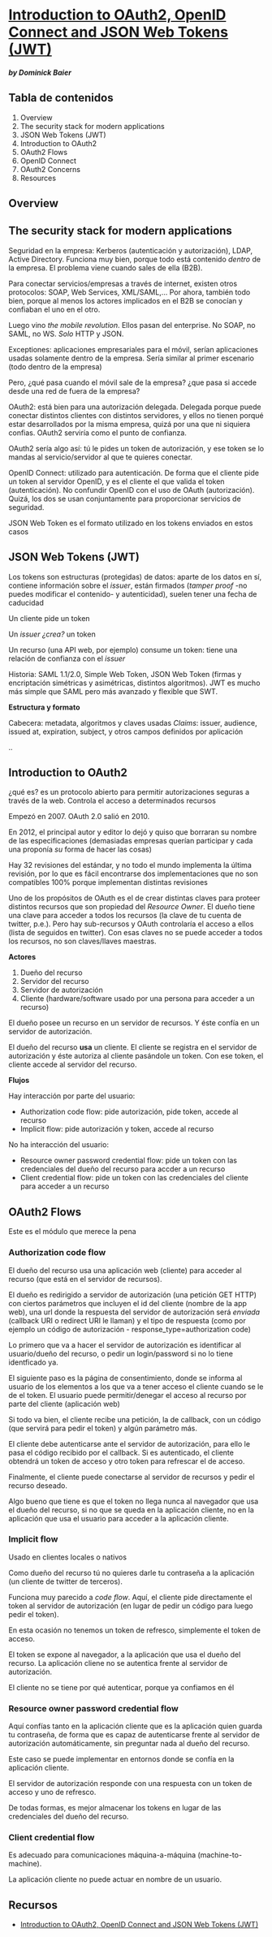 # [Introduction to OAuth2, OpenID Connect and JSON Web Tokens (JWT)]
##### by Dominick Baier

## Tabla de contenidos

1. Overview
2. The security stack for modern applications
3. JSON Web Tokens (JWT)
4. Introduction to OAuth2
5. OAuth2 Flows
6. OpenID Connect
7. OAuth2 Concerns
8. Resources

## Overview

## The security stack for modern applications

Seguridad en la empresa: Kerberos (autenticación y autorización), LDAP, Active Directory. Funciona muy bien, porque todo está contenido *dentro* de la empresa. El problema viene cuando sales de ella (B2B). 

Para conectar servicios/empresas a través de internet, existen otros protocolos: SOAP, Web Services, XML/SAML,... Por ahora, también todo bien, porque al menos los actores implicados en el B2B se conocían y confiaban el uno en el otro.

Luego vino *the mobile revolution*. Ellos pasan del enterprise. No SOAP, no SAML, no WS. *Solo* HTTP y JSON.

Exceptiones: aplicaciones empresariales para el móvil, serían aplicaciones usadas solamente dentro de la empresa. Sería similar al primer escenario (todo dentro de la empresa)

Pero, ¿qué pasa cuando el móvil sale de la empresa? ¿que pasa si accede desde una red de fuera de la empresa?

OAuth2: está bien para una autorización delegada. Delegada porque puede conectar distintos clientes con distintos servidores, y ellos no tienen porqué estar desarrollados por la misma empresa, quizá por una que ni siquiera confias. OAuth2 serviría como el punto de confianza.

OAuth2 sería algo así: tú le pides un token de autorización, y ese token se lo mandas al servicio/servidor al que te quieres conectar.

OpenID Connect: utilizado para autenticación. De forma que el cliente pide un token al servidor OpenID, y es el cliente el que valida el token (autenticación). No confundir OpenID con el uso de OAuth (autorización). Quizá, los dos se usan conjuntamente para proporcionar servicios de seguridad.

JSON Web Token es el formato utilizado en los tokens enviados en estos casos

## JSON Web Tokens (JWT)

Los tokens son estructuras (protegidas) de datos: aparte de los datos en sí, contiene información sobre el *issuer*, están firmados (*tamper proof* -no puedes modificar el contenido- y autenticidad), suelen tener una fecha de caducidad

Un cliente pide un token

Un *issuer* *¿crea?* un token

Un recurso (una API web, por ejemplo) consume un token: tiene una relación de confianza con el *issuer*

Historia: SAML 1.1/2.0, Simple Web Token, JSON Web Token (firmas y encriptación simétricas y asimétricas, distintos algoritmos). JWT es mucho más simple que SAML pero más avanzado y flexible que SWT.

**Estructura y formato**

Cabecera: metadata, algoritmos y claves usadas
*Claims*: issuer, audience, issued at, expiration, subject, y otros campos definidos por aplicación

<cabecera>.<claims>.<firma>

## Introduction to OAuth2

¿qué es? es un protocolo abierto para permitir autorizaciones seguras a través de la web. Controla el acceso a determinados recursos

Empezó en 2007. OAuth 2.0 salió en 2010.

En 2012, el principal autor y editor lo dejó y quiso que borraran su nombre de las especificaciones (demasiadas empresas querían participar y cada una proponía *su* forma de hacer las cosas)

Hay 32 revisiones del estándar, y no todo el mundo implementa la última revisión, por lo que es fácil encontrarse dos implementaciones que no son compatibles 100% porque implementan distintas revisiones

Uno de los propósitos de OAuth es el de crear distintas claves para proteer distintos recursos que son propiedad del *Resource Owner*. El dueño tiene una clave para acceder a todos los recursos (la clave de tu cuenta de twitter, p.e.). Pero hay sub-recursos y OAuth controlaría el acceso a ellos (lista de seguidos en twitter). Con esas claves no se puede acceder a todos los recursos, no son claves/llaves maestras.

**Actores**

1. Dueño del recurso
2. Servidor del recurso
3. Servidor de autorización
4. Cliente (hardware/software usado por una persona para acceder a un recurso)

El dueño posee un recurso en un servidor de recursos. Y éste confía en un servidor de autorización.

El dueño del recurso **usa** un cliente. El cliente se registra en el servidor de autorización y éste autoriza al cliente pasándole un token. Con ese token, el cliente accede al servidor del recurso.

**Flujos**

Hay interacción por parte del usuario:

- Authorization code flow: pide autorización, pide token, accede al recurso
- Implicit flow: pide autorización y token, accede al recurso

No ha interacción del usuario:

- Resource owner password credential flow: pide un token con las credenciales del dueño del recurso para accder a un recurso
- Client credential flow: pide un token con las credenciales del cliente para acceder a un recurso

## OAuth2 Flows

Este es el módulo que merece la pena

### Authorization code flow

El dueño del recurso usa una aplicación web (cliente) para acceder al recurso (que está en el servidor de recursos).

El dueño es redirigido a servidor de autorización (una petición GET HTTP) con ciertos parámetros que incluyen el id del cliente (nombre de la app web), una url donde la respuesta del servidor de autorización será *enviada* (callback URI o redirect URI le llaman) y el tipo de respuesta (como por ejemplo un código de autorización - response_type=authorization code)

Lo primero que va a hacer el servidor de autorización es identificar al usuario/dueño del recurso, o pedir un login/password si no lo tiene identficado ya.

El siguiente paso es la página de consentimiento, donde se informa al usuario de los elementos a los que va a tener acceso el cliente cuando se le de el token. El usuario puede permitir/denegar el acceso al recurso por parte del cliente (aplicación web)

Si todo va bien, el cliente recibe una petición, la de callback, con un código (que servirá para pedir el token) y algún parámetro más.

El cliente debe autenticarse ante el servidor de autorización, para ello le pasa el código recibido por el callback. Si es autenticado, el cliente obtendrá un token de acceso y otro token para refrescar el de acceso.

Finalmente, el cliente puede conectarse al servidor de recursos y pedir el recurso deseado.

Algo bueno que tiene es que el token no llega nunca al navegador que usa el dueño del recurso, si no que se queda en la aplicación cliente, no en la aplicación que usa el usuario para acceder a la aplicación cliente.

### Implicit flow

Usado en clientes locales o nativos

Como dueño del recurso tú no quieres darle tu contraseña a la aplicación (un cliente de twitter de terceros).

Funciona muy parecido a *code flow*. Aquí, el cliente pide directamente el token al servidor de autorización (en lugar de pedir un código para luego pedir el token).

En esta ocasión no tenemos un token de refresco, simplemente el token de acceso.

El token se expone al navegador, a la aplicación que usa el dueño del recurso. La aplicación cliene no se autentica frente al servidor de autorización.

El cliente no se tiene por qué autenticar, porque ya confiamos en él

### Resource owner password credential flow

Aquí confías tanto en la aplicación cliente que es la aplicación quien guarda tu contraseña, de forma que es capaz de autenticarse frente al servidor de autorización automáticamente, sin preguntar nada al dueño del recurso.

Este caso se puede implementar en entornos donde se confía en la aplicación cliente.

El servidor de autorización responde con una respuesta con un token de acceso y uno de refresco.

De todas formas, es mejor almacenar los tokens en lugar de las credenciales del dueño del recurso.

### Client credential flow

Es adecuado para comunicaciones máquina-a-máquina (machine-to-machine).

La aplicación cliente no puede actuar en nombre de un usuario.

## Recursos

- [Introduction to OAuth2, OpenID Connect and JSON Web Tokens (JWT)]

[Introduction to OAuth2, OpenID Connect and JSON Web Tokens (JWT)]: https://app.pluralsight.com/library/courses/oauth2-json-web-tokens-openid-connect-introduction/table-of-contents

